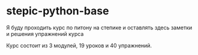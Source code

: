 # stepic-python-base

Я буду проходить курс по питону на степике и оставлять здесь заметки и решения упражнений курса

Курс состоит из 3 модулей, 19 уроков и 40 упражнений. 
